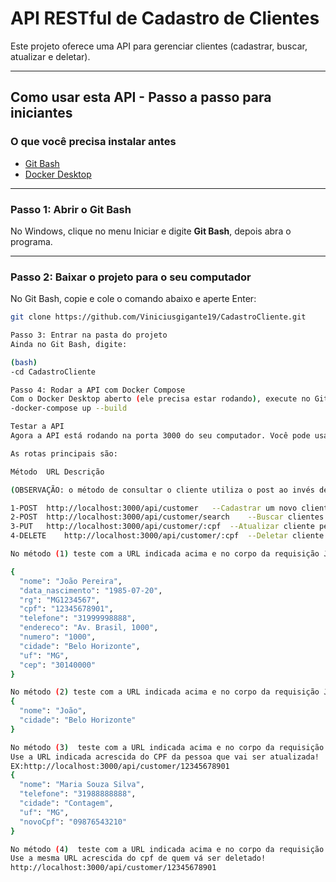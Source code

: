 # API RESTful de Cadastro de Clientes

Este projeto oferece uma API para gerenciar clientes (cadastrar, buscar, atualizar e deletar).

---

## Como usar esta API - Passo a passo para iniciantes

### O que você precisa instalar antes

- [Git Bash](https://git-scm.com/downloads)
- [Docker Desktop](https://www.docker.com/products/docker-desktop)

---

### Passo 1: Abrir o Git Bash

No Windows, clique no menu Iniciar e digite **Git Bash**, depois abra o programa.

---

### Passo 2: Baixar o projeto para o seu computador

No Git Bash, copie e cole o comando abaixo e aperte Enter:

```bash
git clone https://github.com/Viniciusgigante19/CadastroCliente.git

Passo 3: Entrar na pasta do projeto
Ainda no Git Bash, digite:

(bash)
-cd CadastroCliente

Passo 4: Rodar a API com Docker Compose
Com o Docker Desktop aberto (ele precisa estar rodando), execute no Git Bash:
-docker-compose up --build

Testar a API
Agora a API está rodando na porta 3000 do seu computador. Você pode usar ferramentas como Insomnia ou Postman para enviar requisições.

As rotas principais são:

Método	URL	Descrição

(OBSERVAÇÃO: o método de consultar o cliente utiliza o post ao invés de get propositalmente pois o get naturalmente não pode usar o body somente o req.params, a consulta é mais fácil via body.)

1-POST	http://localhost:3000/api/customer	 --Cadastrar um novo cliente
2-POST	http://localhost:3000/api/customer/search	 --Buscar clientes com filtros
3-PUT	http://localhost:3000/api/customer/:cpf	 --Atualizar cliente pelo CPF
4-DELETE	http://localhost:3000/api/customer/:cpf	 --Deletar cliente pelo CPF

No método (1) teste com a URL indicada acima e no corpo da requisição JSON use:

{
  "nome": "João Pereira",
  "data_nascimento": "1985-07-20",
  "rg": "MG1234567",
  "cpf": "12345678901",
  "telefone": "31999998888",
  "endereco": "Av. Brasil, 1000",
  "numero": "1000",
  "cidade": "Belo Horizonte",
  "uf": "MG",
  "cep": "30140000"
}

No método (2) teste com a URL indicada acima e no corpo da requisição JSON use:
{
  "nome": "João",
  "cidade": "Belo Horizonte"
}

No método (3)  teste com a URL indicada acima e no corpo da requisição JSON use:
Use a URL indicada acrescida do CPF da pessoa que vai ser atualizada!
EX:http://localhost:3000/api/customer/12345678901
{
  "nome": "Maria Souza Silva",
  "telefone": "31988888888",
  "cidade": "Contagem",
  "uf": "MG",
  "novoCpf": "09876543210"
}

No método (4)  teste com a URL indicada acima e no corpo da requisição JSON use:
Use a mesma URL acrescida do cpf de quem vá ser deletado!
http://localhost:3000/api/customer/12345678901
